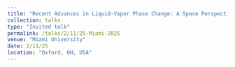 ```yaml
---
title: "Recent Advances in Liquid-Vapor Phase Change: A Space Perspective"
collection: talks
type: "Invited talk"
permalink: /talks/2/11/25-Miami-2025
venue: "Miami University"
date: 2/11/25
location: "Oxford, OH, USA"
---
```


